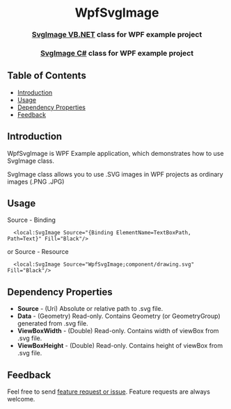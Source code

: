 <h1 align="center"> WpfSvgImage </h1>
<h3 align="center"> <a href="../../blob/master/WpfSvgImageVBNet/SVGImage.vb">SvgImage VB.NET</a> class for WPF example project</h3>
<h3 align="center"> <a href="../../blob/master/WpfSvgImageCSharp/SVGImage.cs">SvgImage C#</a> class for WPF example project</h3>

## Table of Contents

- [Introduction](#introduction)
- [Usage](#usage)
- [Dependency Properties](#dependency-properties)
- [Feedback](#feedback)


## Introduction

WpfSvgImage is WPF Example application, which demonstrates how to use SvgImage class.

SvgImage class allows you to use .SVG images in WPF projects as ordinary images (.PNG .JPG)

## Usage

Source - Binding
```XAML
  <local:SvgImage Source="{Binding ElementName=TextBoxPath, Path=Text}" Fill="Black"/>
```
or Source - Resource
```XAML
  <local:SvgImage Source="WpfSvgImage;component/drawing.svg" Fill="Black"/>
```

## Dependency Properties

* **Source** - (Uri) Absolute or relative path to .svg file.
* **Data** - (Geometry) Read-only. Contains Geometry (or GeometryGroup) generated from .svg file.
* **ViewBoxWidth** - (Double) Read-only. Contains width of viewBox from .svg file.
* **ViewBoxHeight** - (Double) Read-only. Contains height of viewBox from .svg file.

## Feedback

Feel free to send [feature request or issue](../../issues). Feature requests are always welcome.
